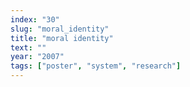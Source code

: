 ```yaml
---
index: "30"
slug: "moral_identity"
title: "moral identity"
text: ""
year: "2007"
tags: ["poster", "system", "research"]
---
```

